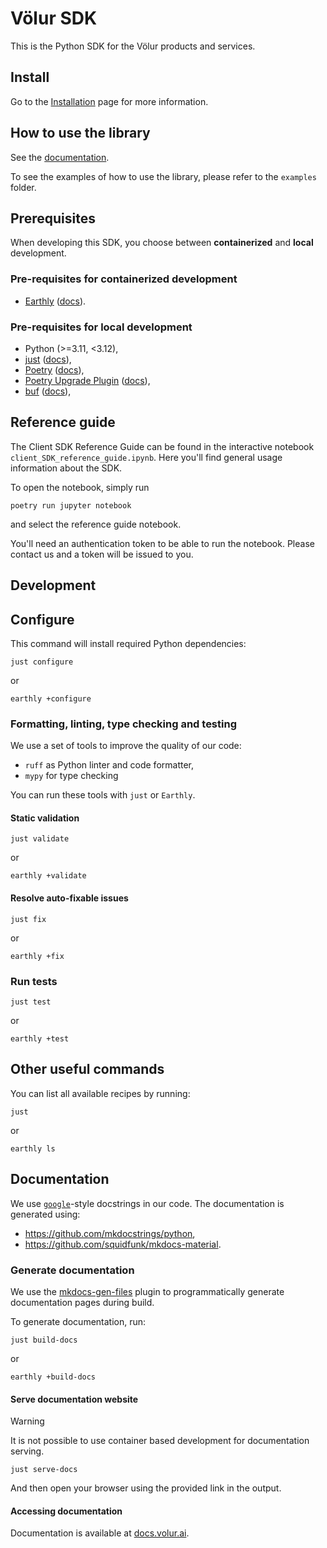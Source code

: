 # Völur SDK

This is the Python SDK for the Völur products and services.

## Install

Go to the [Installation][installation] page for more
information.

[installation]: https://docs.volur.ai/installation

## How to use the library

See the [documentation](https://congenial-carnival-wopj8rk.pages.github.io/).

To see the examples of how to use the library, please refer to the
`examples` folder.

## Prerequisites

When developing this SDK, you choose between **containerized** and **local** development.

### Pre-requisites for containerized development

- [Earthly][earthly] ([docs][earthly-documentation]).

### Pre-requisites for local development

- Python (>=3.11, <3.12),
- [just][just] ([docs][just-documentation]),
- [Poetry][poetry] ([docs][poetry-documentation]),
- [Poetry Upgrade Plugin][poetry-plugin-upgrade] ([docs][poetry-plugin-upgrade-documentation]),
- [buf][buf] ([docs][buf-documentation]),

[earthly]: https://github.com/earthly/earthly
[earthly-documentation]: https://docs.earthly.dev/
[just]: https://github.com/casey/just
[just-documentation]: https://just.systems/man/en/
[poetry]: https://github.com/python-poetry/poetry
[poetry-documentation]: https://python-poetry.org/docs/
[poetry-plugin-upgrade]: https://github.com/apoclyps/poetry-plugin-upgrade
[poetry-plugin-upgrade-documentation]: https://github.com/apoclyps/poetry-plugin-upgrade?tab=readme-ov-file#poetry-plugin-upgrade
[buf]: https://github.com/bufbuild/buf
[buf-documentation]: https://buf.build/docs/introduction

## Reference guide
The Client SDK Reference Guide can be found in the interactive notebook `client_SDK_reference_guide.ipynb`. Here you'll find general usage information about the SDK.

To open the notebook, simply run

```shell
poetry run jupyter notebook
```

and select the reference guide notebook.

You'll need an authentication token to be able to run the notebook. Please contact us and a token will be issued to you.

## Development

## Configure

This command will install required Python dependencies:

```shell
just configure
```

or

```shell
earthly +configure
```

### Formatting, linting, type checking and testing

We use a set of tools to improve the quality of our code:

- `ruff` as Python linter and code formatter,
- `mypy` for type checking

You can run these tools with `just` or `Earthly`.

#### Static validation

```shell
just validate
```

or

```shell
earthly +validate
```

#### Resolve auto-fixable issues

```shell
just fix
```

or

```shell
earthly +fix
```

### Run tests

```shell
just test
```

or

```shell
earthly +test
```

## Other useful commands

You can list all available recipes by running:

```shell
just
```

or

```shell
earthly ls
```

## Documentation

We use [`google`][google-docstrings]-style docstrings in our code. The
documentation is generated using:

[google-docstrings]: https://google.github.io/styleguide/pyguide.html#38-comments-and-docstrings

- https://github.com/mkdocstrings/python,
- https://github.com/squidfunk/mkdocs-material.

### Generate documentation

We use the [mkdocs-gen-files](https://github.com/oprypin/mkdocs-gen-files) plugin to programmatically generate documentation
pages during build.

To generate documentation, run:

```shell
just build-docs
```

or

```shell
earthly +build-docs
```

#### Serve documentation website

> [!WARNING]
> It is not possible to use container based development for documentation serving.

```shell
just serve-docs
```

And then open your browser using the provided link in the output.

#### Accessing documentation

Documentation is available at [docs.volur.ai](https://docs.volur.ai).
